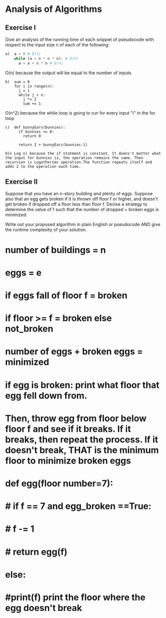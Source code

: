 # Analysis of Algorithms

## Exercise I

Give an analysis of the running time of each snippet of
pseudocode with respect to the input size n of each of the following:

```python
a)  a = 0 # O(1)
    while (a < n * n * n): # O(n)
      a = a + n * n # O(n)
```
O(n) because the output will be equal to the number of inputs

```
b)  sum = 0
    for i in range(n):
      j = 1
      while j < n:
        j *= 2
        sum += 1
```
O(n^2) because the while loop is going to run for every input "i" in the for loop
```
c)  def bunnyEars(bunnies):
      if bunnies == 0:
        return 0

      return 2 + bunnyEars(bunnies-1)

O(n Log n) because the if statment is constant. It doens't matter what the input for bunnies is, the operation remains the same. Then recursion is Logatherimc operation.The function repeats itself and adds 2 to the operation each time. 
```

## Exercise II

Suppose that you have an n-story building and plenty of eggs. Suppose also that an egg gets broken if it is thrown off floor f or higher, and doesn't get broken if dropped off a floor less than floor f. Devise a strategy to determine the value of f such that the number of dropped + broken eggs is minimized.

Write out your proposed algorithm in plain English or pseudocode AND give the runtime complexity of your solution.

# number of buildings = n
# eggs = e
# if eggs fall of floor f = broken
# if floor >= f = broken else not_broken
# number of eggs + broken eggs = minimized

# if egg is broken: print what floor that egg fell down from. 
# Then, throw egg from floor below floor f and see if it breaks. If it breaks, then repeat the process. If it doesn't break, THAT is the minimum floor to minimize broken eggs

# def egg(floor number=7):
#    # if f == 7  and egg_broken ==True:
#    # f -= 1
#    # return egg(f)
#      else:
#          #print(f) print the floor where the egg doesn't break